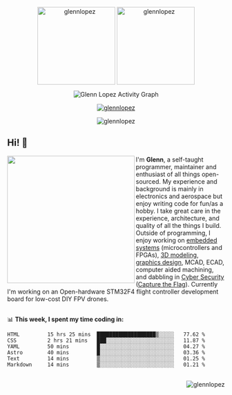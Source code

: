 
<!--
<p align="center"><img border:none src="https://user-images.githubusercontent.com/3073676/153692759-177d2369-194b-4491-8a98-340cc3c88554.gif"></p>
-->


<p align="center"><img height="180em" src="https://github-readme-stats.vercel.app/api?username=glennlopez&hide_border=true&count_private=true&show_icons=true&theme=default" alt="glennlopez" align = "center"/>
<img height="180em" src="https://github-readme-stats.vercel.app/api/top-langs?username=glennlopez&show_icons=true&locale=en&layout=compact&hide_border=true&theme=vue" alt="glennlopez" align = "center"/></p>


<p align="center"<a href="#"><img alt="Glenn Lopez Activity Graph" src="https://github-readme-activity-graph.cyclic.app/graph?username=glennlopez&theme=minimal&hide_border=true&" /></a></p>





<p align="center"> <a href="https://github.com/glennlopez"><img src="https://github-profile-trophy.vercel.app/?username=glennlopez&no-frame=true&no-bg=true&title=MultiLanguage&title=Followers&title=Commits&title=Repositories&title=Stars&title=PullRequest" alt="glennlopez" /></a> </p>



<p align="center"><img src="https://github-readme-streak-stats.herokuapp.com/?user=glennlopez&theme=default&hide_border=true" alt="glennlopez" /></p>



## Hi! :vulcan_salute:
<img align='left' src='https://github.com/glennlopez/glennlopez/blob/main/avatar.PNG' width='295'></img>
I'm <b>Glenn</b>, a self-taught programmer, maintainer and enthusiast of all things open-sourced. My experience and background is mainly in electronics and aerospace but enjoy writing code for fun/as a hobby. I take great care in the experience, architecture, and quality of all the things I build. Outside of programming, I enjoy working on [embedded systems](#) (microcontrollers and FPGAs), [3D modeling](#), [graphics design](#), MCAD, ECAD, computer aided machining, and dabbling in [Cyber Security](https://app.hackthebox.com/home) ([Capture the Flag](https://ctf.hacker101.com)). Currently I'm working on an Open-hardware STM32F4 flight controller development board for low-cost DIY FPV drones.

##
<!--
🚧 <b>I'm currently working on:</b>
- Learning computer science via [CS50](https://cs50.harvard.edu/x/2022/) and fullstack development at [freecodecamp.org](https://www.freecodecamp.org/glennlopez)
- Open-hardware STM32 flight controller development board
- Low-cost F4 flight controller for DIY FPV drones 
-->
📊 <b>This week, I spent my time coding in:</b>
<!--START_SECTION:waka-->

```text
HTML         15 hrs 25 mins  ███████████████████▒░░░░░   77.62 %
CSS          2 hrs 21 mins   ███░░░░░░░░░░░░░░░░░░░░░░   11.87 %
YAML         50 mins         █░░░░░░░░░░░░░░░░░░░░░░░░   04.27 %
Astro        40 mins         █░░░░░░░░░░░░░░░░░░░░░░░░   03.36 %
Text         14 mins         ▒░░░░░░░░░░░░░░░░░░░░░░░░   01.25 %
Markdown     14 mins         ▒░░░░░░░░░░░░░░░░░░░░░░░░   01.21 %
```

<!--END_SECTION:waka-->


##


<!-- // DEPRICATED BUT MIGHT STIILL USE ONE DAY
If you like what I do, maybe consider buying me a coffee or tea 🥺👉👈


<a href="https://www.buymeacoffee.com/glennlopez" target="_blank"><img src="https://cdn.buymeacoffee.com/buttons/v2/default-red.png" alt="Buy Me A Coffee" width="150" ></a>
-->




<p align="right"> <img src="https://komarev.com/ghpvc/?username=glennlopez&label=Profile%20views&color=69c809&style=flat" alt="glennlopez" /> </p>





<!-- // NEEDS UPDATING
## My Tech Stack
<p align="center">

<p align="left"> <a href="https://www.arduino.cc/" target="_blank" rel="noreferrer"> <img src="https://cdn.worldvectorlogo.com/logos/arduino-1.svg" alt="arduino" width="40" height="40"/> </a> <a href="https://www.gnu.org/software/bash/" target="_blank" rel="noreferrer"> <img src="https://www.vectorlogo.zone/logos/gnu_bash/gnu_bash-icon.svg" alt="bash" width="40" height="40"/> </a> <a href="https://www.cprogramming.com/" target="_blank" rel="noreferrer"> <img src="https://raw.githubusercontent.com/devicons/devicon/master/icons/c/c-original.svg" alt="c" width="40" height="40"/> </a> <a href="https://www.w3schools.com/cpp/" target="_blank" rel="noreferrer"> <img src="https://raw.githubusercontent.com/devicons/devicon/master/icons/cplusplus/cplusplus-original.svg" alt="cplusplus" width="40" height="40"/> </a> <a href="https://www.w3schools.com/cs/" target="_blank" rel="noreferrer"> <img src="https://raw.githubusercontent.com/devicons/devicon/master/icons/csharp/csharp-original.svg" alt="csharp" width="40" height="40"/> </a> <a href="https://www.w3schools.com/css/" target="_blank" rel="noreferrer"> <img src="https://raw.githubusercontent.com/devicons/devicon/master/icons/css3/css3-original-wordmark.svg" alt="css3" width="40" height="40"/> </a> <a href="https://dotnet.microsoft.com/" target="_blank" rel="noreferrer"> <img src="https://raw.githubusercontent.com/devicons/devicon/master/icons/dot-net/dot-net-original-wordmark.svg" alt="dotnet" width="40" height="40"/> </a> <a href="https://flask.palletsprojects.com/" target="_blank" rel="noreferrer"> <img src="https://www.vectorlogo.zone/logos/pocoo_flask/pocoo_flask-icon.svg" alt="flask" width="40" height="40"/> </a> <a href="https://git-scm.com/" target="_blank" rel="noreferrer"> <img src="https://www.vectorlogo.zone/logos/git-scm/git-scm-icon.svg" alt="git" width="40" height="40"/> </a> <a href="https://www.w3.org/html/" target="_blank" rel="noreferrer"> <img src="https://raw.githubusercontent.com/devicons/devicon/master/icons/html5/html5-original-wordmark.svg" alt="html5" width="40" height="40"/> </a> <a href="https://ifttt.com/" target="_blank" rel="noreferrer"> <img src="https://www.vectorlogo.zone/logos/ifttt/ifttt-ar21.svg" alt="ifttt" width="40" height="40"/> </a> <a href="https://www.adobe.com/in/products/illustrator.html" target="_blank" rel="noreferrer"> <img src="https://www.vectorlogo.zone/logos/adobe_illustrator/adobe_illustrator-icon.svg" alt="illustrator" width="40" height="40"/> </a> <a href="https://www.java.com" target="_blank" rel="noreferrer"> <img src="https://raw.githubusercontent.com/devicons/devicon/master/icons/java/java-original.svg" alt="java" width="40" height="40"/> </a> <a href="https://developer.mozilla.org/en-US/docs/Web/JavaScript" target="_blank" rel="noreferrer"> <img src="https://raw.githubusercontent.com/devicons/devicon/master/icons/javascript/javascript-original.svg" alt="javascript" width="40" height="40"/> </a> <a href="https://www.linux.org/" target="_blank" rel="noreferrer"> <img src="https://raw.githubusercontent.com/devicons/devicon/master/icons/linux/linux-original.svg" alt="linux" width="40" height="40"/> </a> <a href="https://www.mathworks.com/" target="_blank" rel="noreferrer"> <img src="https://upload.wikimedia.org/wikipedia/commons/2/21/Matlab_Logo.png" alt="matlab" width="40" height="40"/> </a> <a href="https://www.photoshop.com/en" target="_blank" rel="noreferrer"> <img src="https://raw.githubusercontent.com/devicons/devicon/master/icons/photoshop/photoshop-line.svg" alt="photoshop" width="40" height="40"/> </a> <a href="https://www.python.org" target="_blank" rel="noreferrer"> <img src="https://raw.githubusercontent.com/devicons/devicon/master/icons/python/python-original.svg" alt="python" width="40" height="40"/> </a> <a href="https://www.qt.io/" target="_blank" rel="noreferrer"> <img src="https://upload.wikimedia.org/wikipedia/commons/0/0b/Qt_logo_2016.svg" alt="qt" width="40" height="40"/> </a> <a href="https://unity.com/" target="_blank" rel="noreferrer"> <img src="https://www.vectorlogo.zone/logos/unity3d/unity3d-icon.svg" alt="unity" width="40" height="40"/> </a> </p>
-->
  
</p>

